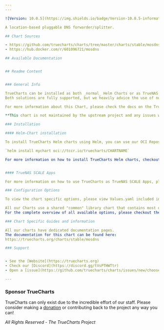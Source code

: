 ```yaml
---
---

![Version: 10.0.5](https://img.shields.io/badge/Version-10.0.5-informational?style=flat-square) ![Type: application](https://img.shields.io/badge/Type-application-informational?style=flat-square) ![AppVersion: 5.3.1](https://img.shields.io/badge/AppVersion-5.3.1-informational?style=flat-square)

A location-based pluggable DNS forwarder/splitter.

## Chart Sources

- https://github.com/truecharts/charts/tree/master/charts/stable/mosdns
- https://hub.docker.com/r/601096721/mosdns

## Available Documentation


## Readme Content


### General Info

TrueCharts can be installed as both _normal_ Helm Charts or as TrueNAS SCALE Apps.
Both solutions are fully supported, but we heavily advice the use of normal Helm Charts where possible

For more information about this Chart, please check the docs on the TrueCharts [website](https://truecharts.org/charts/stable/mosdns)

**This chart is not maintained by the upstream project and any issues with the chart should be raised [here](https://github.com/truecharts/charts/issues/new/choose)**

### Installation

#### Helm-Chart installation

To install TrueCharts Helm charts using Helm, you can use our OCI Repository.

`helm install mychart oci://tccr.io/truecharts/CHARTNAME`

For more information on how to install TrueCharts Helm charts, checkout the instructions on the website: https://truecharts.org/helm/


#### TrueNAS SCALE Apps

For more information on how to use TrueCharts as TrueNAS SCALE Apps, please checkout the [quick-start guides for TrueNAS SCALE](https://truecharts.org/scale/guides/scale-intro).

### Configuration Options

To view the chart specific options, please view Values.yaml included in the chart.

All our Charts use a shared "common" library chart that contains most of the templating and options.
For the complete overview of all available options, please checkout the documentation for them on the website: https://truecharts.org/common/

### Chart Specific Guides and information

All our charts have dedicated documentation pages.
The documentation for this chart can be found here:
https://truecharts.org/charts/stable/mosdns

### Support


- See the [Website](https://truecharts.org)
- Check our [Discord](https://discord.gg/tVsPTHWTtr)
- Open a [issue](https://github.com/truecharts/charts/issues/new/choose)

---
```


### Sponsor TrueCharts

TrueCharts can only exist due to the incredible effort of our staff.
Please consider making a [donation](https://truecharts.org/general/sponsor) or contributing back to the project any way you can!

_All Rights Reserved - The TrueCharts Project_
